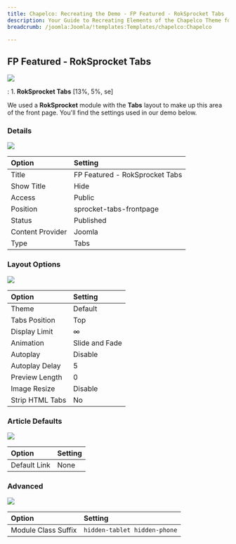 ```yaml
---
title: Chapelco: Recreating the Demo - FP Featured - RokSprocket Tabs
description: Your Guide to Recreating Elements of the Chapelco Theme for Joomla
breadcrumb: /joomla:Joomla/!templates:Templates/chapelco:Chapelco

---
```


FP Featured - RokSprocket Tabs
-----
![][demo]

:   1. **RokSprocket Tabs** [13%, 5%, se]

We used a **RokSprocket** module with the **Tabs** layout to make up this area of the front page. You'll find the settings used in our demo below.

### Details
![][demo2]

| Option           | Setting                        |  
| :--------------- | :----------------------------- |  
| Title            | FP Featured - RokSprocket Tabs |  
| Show Title       | Hide                           |  
| Access           | Public                         |  
| Position         | sprocket-tabs-frontpage        |  
| Status           | Published                      |  
| Content Provider | Joomla                         |  
| Type             | Tabs                           |  

### Layout Options
![][demo3]

| Option          | Setting        |  
| :-------------- | :------------- |  
| Theme           | Default        |  
| Tabs Position   | Top            |  
| Display Limit   | ∞              |  
| Animation       | Slide and Fade |  
| Autoplay        | Disable        |  
| Autoplay Delay  | 5              |  
| Preview Length  | 0              |  
| Image Resize    | Disable        |  
| Strip HTML Tabs | No             |

### Article Defaults 
![][demo4]

| Option       | Setting |  
| :----------- | :------ |  
| Default Link | None    |  

### Advanced
![][demo5]

| Option              | Setting                      |  
| :------------------ | :--------------------------- |  
| Module Class Suffix | `hidden-tablet hidden-phone` |  

[demo]: assets/demo_6.jpeg
[demo2]: assets/tabs_1.jpeg
[demo3]: assets/tabs_2.jpeg
[demo4]: assets/tabs_3.jpeg
[demo5]: assets/tabs_4.jpeg